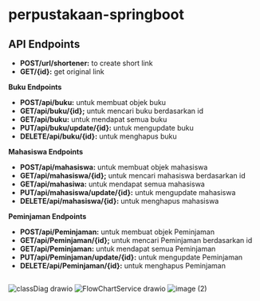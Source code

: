 # perpustakaan-springboot

## API Endpoints
* **POST/url/shortener:** to create short link
* **GET/{id}:** get original link

**Buku Endpoints**
* **POST/api/buku:** untuk membuat objek buku
*  **GET/api/buku/{id};** untuk mencari buku berdasarkan id
*  **GET/api/buku:** untuk mendapat semua buku
*  **PUT/api/buku/update/{id}:** untuk mengupdate buku
*  **DELETE/api/buku/{id}:** untuk menghapus buku

**Mahasiswa Endpoints**
* **POST/api/mahasiswa:** untuk membuat objek mahasiswa
*  **GET/api/mahasiswa/{id};** untuk mencari mahasiswa berdasarkan id
*  **GET/api/mahasiwa:** untuk mendapat semua mahasiswa
*  **PUT/api/mahasiswa/update/{id}:** untuk mengupdate mahasiswa
*  **DELETE/api/mahasiswa/{id}:** untuk menghapus mahasiswa

**Peminjaman Endpoints**
*  **POST/api/Peminjaman:** untuk membuat objek Peminjaman
*  **GET/api/Peminjaman/{id};** untuk mencari Peminjaman berdasarkan id
*  **GET/api/Peminjaman:** untuk mendapat semua Peminjaman
*  **PUT/api/Peminjaman/update/{id}:** untuk mengupdate Peminjaman
*  **DELETE/api/Peminjaman/{id}:** untuk menghapus Peminjaman

##

![classDiag drawio](https://github.com/user-attachments/assets/3037b5b1-114d-46a6-b780-98ef451a7d3e)
![FlowChartService drawio](https://github.com/user-attachments/assets/1d8c97e7-c5c0-44f1-995f-b89447ff4806)
![image (2)](https://github.com/user-attachments/assets/b75f75b6-e04d-4978-84c3-54d56cbe1aeb)
